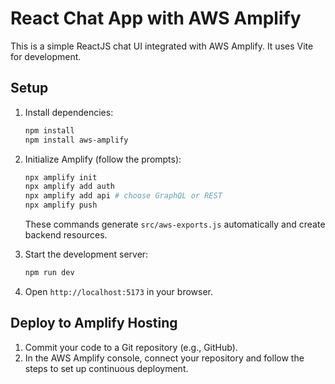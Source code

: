 # React Chat App with AWS Amplify

This is a simple ReactJS chat UI integrated with AWS Amplify. It uses Vite for development.

## Setup

1. Install dependencies:
   ```bash
   npm install
   npm install aws-amplify
   ```

2. Initialize Amplify (follow the prompts):
   ```bash
   npx amplify init
   npx amplify add auth
   npx amplify add api # choose GraphQL or REST
   npx amplify push
   ```
   These commands generate `src/aws-exports.js` automatically and create backend resources.

3. Start the development server:
   ```bash
   npm run dev
   ```

4. Open `http://localhost:5173` in your browser.

## Deploy to Amplify Hosting

1. Commit your code to a Git repository (e.g., GitHub).
2. In the AWS Amplify console, connect your repository and follow the steps to set up continuous deployment.

